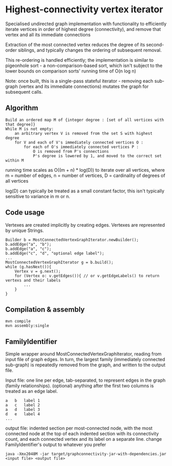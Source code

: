 Highest-connectivity vertex iterator
====================================

Specialised undirected graph implementation with functionality to efficiently iterate vertices in order of highest degree (connectivity), and remove that vertex and all its immediate connections

Extraction of the most connected vertex reduces the degree of its second-order siblings, and typically changes the ordering of subsequent removal.

This re-ordering is handled efficiently; the implementation is similar to pigeonhole sort - a non-comparison-based sort, which isn't subject to the lower bounds on comparison sorts' running time of O(n log n)

Note: once built, this is a single-pass stateful iterator - removing each sub-graph (vertex and its immediate connections) mutates the graph for subsequent calls.

Algorithm
---------

    Build an ordered map M of {integer degree : [set of all vertices with that degree]}
    While M is not empty:
        an arbitrary vertex V is removed from the set S with highest degree
        for V and each of V's immediately connected vertices O :
        	for each of O's immediately connected vertices P :
	            O is removed from P's connections
	            P's degree is lowered by 1, and moved to the correct set within M

running time scales as O((m + n) * log(D)) to iterate over all vertices, where m = number of edges, n = number of vertices, D = cardinality of degrees of all vertices

log(D) can typically be treated as a small constant factor, this isn't typically sensitive to variance in m or n.

Code usage
----------

Vertexes are created implicitly by creating edges. Vertexes are represented by unique Strings.

    Builder b = MostConnectedVertexGraphIterator.newBuilder();
    b.addEdge("a", "b");
    b.addEdge("a", "c");
    b.addEdge("c", "d", "optional edge label");
    ...
    MostConnectedVertexGraphIterator g = b.build();
    while (g.hasNext()){
		Vertex v = g.next();
		for (Vertex o: v.getEdges()){ // or v.getEdgeLabels() to return vertexs and their labels
			...
		}
    }

Compilation & assembly
----------------------
	mvn compile
    mvn assembly:single

FamilyIdentifier
----------------

Simple wrapper around MostConnectedVertexGraphIterator, reading from input file of graph edges. In turn, the largest family (immediately connected sub-graph) is repeatedly removed from the graph, and written to the output file. 

Input file: one line per edge, tab-separated, to represent edges in the graph (family relationships). (optional) anything after the first two columns is treated as an edge label.

    a	b	label 1
    a	c	label 2
    a	d	label 3
    d	e	label 4
    ...

output file: indented section per most-connected node, with the most connected node at the top of each indented section with its connectivity count, and each connected vertex and its label on a separate line. change FamilyIdentifier's output to whatever you prefer

    java -Xmx2048M -jar target/graphconnectivity-jar-with-dependencies.jar <input file> <output file>
